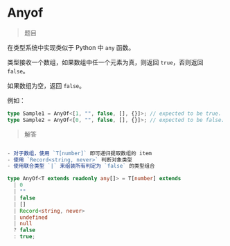# Anyof

<BtnGroup 
  issue="https://tsch.js.org/949/solutions"
  answer="https://github.com/type-challenges/type-challenges/issues/31977"
/>

> 题目

在类型系统中实现类似于 Python 中 `any` 函数。

类型接收一个数组，如果数组中任一个元素为真，则返回 `true`，否则返回 `false`。

如果数组为空，返回 `false`。

例如：

```ts
type Sample1 = AnyOf<[1, "", false, [], {}]>; // expected to be true.
type Sample2 = AnyOf<[0, "", false, [], {}]>; // expected to be false.
```

> 解答

```ts

- 对于数组，使用 `T[number]` 即可递归提取数组的 item
- 使用 `Record<string, never>` 判断对象类型
- 使用联合类型 `|` 来组装所有判定为 `false` 的类型组合

type AnyOf<T extends readonly any[]> = T[number] extends
  | 0
  | ""
  | false
  | []
  | Record<string, never>
  | undefined
  | null
  ? false
  : true;
```
